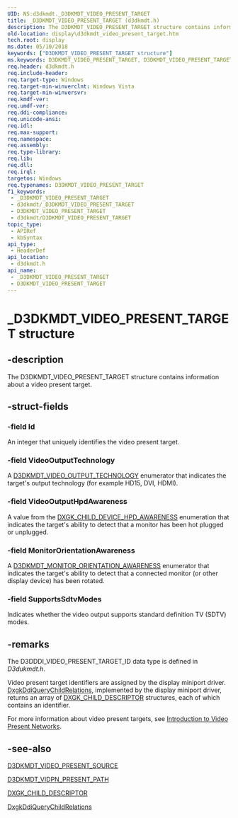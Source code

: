 ```yaml
---
UID: NS:d3dkmdt._D3DKMDT_VIDEO_PRESENT_TARGET
title: _D3DKMDT_VIDEO_PRESENT_TARGET (d3dkmdt.h)
description: The D3DKMDT_VIDEO_PRESENT_TARGET structure contains information about a video present target.
old-location: display\d3dkmdt_video_present_target.htm
tech.root: display
ms.date: 05/10/2018
keywords: ["D3DKMDT_VIDEO_PRESENT_TARGET structure"]
ms.keywords: D3DKMDT_VIDEO_PRESENT_TARGET, D3DKMDT_VIDEO_PRESENT_TARGET structure [Display Devices], DmStructs_ef451c58-7ee5-4c52-9afe-9aab45114186.xml, _D3DKMDT_VIDEO_PRESENT_TARGET, d3dkmdt/D3DKMDT_VIDEO_PRESENT_TARGET, display.d3dkmdt_video_present_target
req.header: d3dkmdt.h
req.include-header: 
req.target-type: Windows
req.target-min-winverclnt: Windows Vista
req.target-min-winversvr: 
req.kmdf-ver: 
req.umdf-ver: 
req.ddi-compliance: 
req.unicode-ansi: 
req.idl: 
req.max-support: 
req.namespace: 
req.assembly: 
req.type-library: 
req.lib: 
req.dll: 
req.irql: 
targetos: Windows
req.typenames: D3DKMDT_VIDEO_PRESENT_TARGET
f1_keywords:
 - _D3DKMDT_VIDEO_PRESENT_TARGET
 - d3dkmdt/_D3DKMDT_VIDEO_PRESENT_TARGET
 - D3DKMDT_VIDEO_PRESENT_TARGET
 - d3dkmdt/D3DKMDT_VIDEO_PRESENT_TARGET
topic_type:
 - APIRef
 - kbSyntax
api_type:
 - HeaderDef
api_location:
 - d3dkmdt.h
api_name:
 - _D3DKMDT_VIDEO_PRESENT_TARGET
 - D3DKMDT_VIDEO_PRESENT_TARGET
---
```


# _D3DKMDT_VIDEO_PRESENT_TARGET structure


## -description

The D3DKMDT_VIDEO_PRESENT_TARGET structure contains information about a video present target.

## -struct-fields

### -field Id

An integer that uniquely identifies the video present target.

### -field VideoOutputTechnology

A <a href="/windows-hardware/drivers/ddi/d3dkmdt/ne-d3dkmdt-_d3dkmdt_video_output_technology">D3DKMDT_VIDEO_OUTPUT_TECHNOLOGY</a> enumerator that indicates the target's output technology (for example HD15, DVI, HDMI).

### -field VideoOutputHpdAwareness

A value from the <a href="/windows-hardware/drivers/ddi/d3dkmdt/ne-d3dkmdt-_dxgk_child_device_hpd_awareness">DXGK_CHILD_DEVICE_HPD_AWARENESS</a> enumeration that indicates the target's ability to detect that a monitor has been hot plugged or unplugged.

### -field MonitorOrientationAwareness

A <a href="/windows-hardware/drivers/ddi/d3dkmdt/ne-d3dkmdt-_d3dkmdt_monitor_orientation_awareness">D3DKMDT_MONITOR_ORIENTATION_AWARENESS</a> enumerator that indicates the target's ability to detect that a connected monitor (or other display device) has been rotated.

### -field SupportsSdtvModes

Indicates whether the video output supports standard definition TV (SDTV) modes.

## -remarks

The D3DDDI_VIDEO_PRESENT_TARGET_ID data type is defined in <i>D3dukmdt.h</i>.

Video present target identifiers are assigned by the display miniport driver. <a href="/windows-hardware/drivers/ddi/dispmprt/nc-dispmprt-dxgkddi_query_child_relations">DxgkDdiQueryChildRelations</a>, implemented by the display miniport driver, returns an array of <a href="/windows-hardware/drivers/ddi/dispmprt/ns-dispmprt-_dxgk_child_descriptor">DXGK_CHILD_DESCRIPTOR</a> structures, each of which contains an identifier.

For more information about video present targets, see <a href="/windows-hardware/drivers/display/introduction-to-video-present-networks">Introduction to Video Present Networks</a>.

## -see-also

<a href="/windows-hardware/drivers/ddi/d3dkmdt/ns-d3dkmdt-_d3dkmdt_video_present_source">D3DKMDT_VIDEO_PRESENT_SOURCE</a>



<a href="/windows-hardware/drivers/ddi/d3dkmdt/ns-d3dkmdt-_d3dkmdt_vidpn_present_path">D3DKMDT_VIDPN_PRESENT_PATH</a>



<a href="/windows-hardware/drivers/ddi/dispmprt/ns-dispmprt-_dxgk_child_descriptor">DXGK_CHILD_DESCRIPTOR</a>



<a href="/windows-hardware/drivers/ddi/dispmprt/nc-dispmprt-dxgkddi_query_child_relations">DxgkDdiQueryChildRelations</a>

